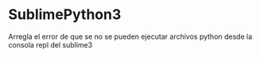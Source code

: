 # SublimePython3
Arregla el error de que se no se pueden ejecutar archivos python desde la consola repl del sublime3
